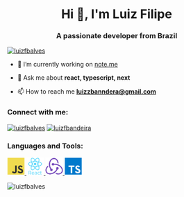 <h1 align="center">Hi 👋, I'm Luiz Filipe</h1>
<h3 align="center">A passionate developer from Brazil</h3>

<p align="left"> <a href="https://twitter.com/luizfbalves" target="blank"><img src="https://img.shields.io/twitter/follow/luizfbalves?logo=twitter&style=for-the-badge" alt="luizfbalves" /></a> </p>

- 🔭 I’m currently working on [note.me](https://github.com/luizfbalves/noteme)

- 💬 Ask me about **react, typescript, next**

- 📫 How to reach me **luizzbanndera@gmail.com**

<h3 align="left">Connect with me:</h3>
<p align="left">
<a href="https://twitter.com/luizfbalves" target="blank"><img align="center" src="https://raw.githubusercontent.com/rahuldkjain/github-profile-readme-generator/master/src/images/icons/Social/twitter.svg" alt="luizfbalves" height="30" width="40" /></a>
<a href="https://linkedin.com/in/luizfbandeira" target="blank"><img align="center" src="https://raw.githubusercontent.com/rahuldkjain/github-profile-readme-generator/master/src/images/icons/Social/linked-in-alt.svg" alt="luizfbandeira" height="30" width="40" /></a>
</p>

<h3 align="left">Languages and Tools:</h3>
<p align="left"> <a href="https://developer.mozilla.org/en-US/docs/Web/JavaScript" target="_blank" rel="noreferrer"> <img src="https://raw.githubusercontent.com/devicons/devicon/master/icons/javascript/javascript-original.svg" alt="javascript" width="40" height="40"/> </a> <a href="https://reactjs.org/" target="_blank" rel="noreferrer"> <img src="https://raw.githubusercontent.com/devicons/devicon/master/icons/react/react-original-wordmark.svg" alt="react" width="40" height="40"/> </a> <a href="https://redux.js.org" target="_blank" rel="noreferrer"> <img src="https://raw.githubusercontent.com/devicons/devicon/master/icons/redux/redux-original.svg" alt="redux" width="40" height="40"/> </a> <a href="https://www.typescriptlang.org/" target="_blank" rel="noreferrer"> <img src="https://raw.githubusercontent.com/devicons/devicon/master/icons/typescript/typescript-original.svg" alt="typescript" width="40" height="40"/> </a> </p>

<p><img align="center" src="https://github-readme-stats.vercel.app/api/top-langs?username=luizfbalves&show_icons=true&locale=en&layout=compact" alt="luizfbalves" /></p>
